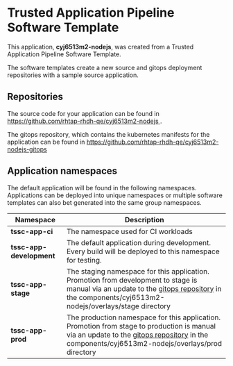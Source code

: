 # Trusted Application Pipeline Software Template

This application, **cyj6513m2-nodejs**, was created from a Trusted Application Pipeline Software Template.

The software templates create a new source and gitops deployment repositories with a sample source application. 

## Repositories

The source code for your application can be found in [https://github.com/rhtap-rhdh-qe/cyj6513m2-nodejs ](https://github.com/rhtap-rhdh-qe/cyj6513m2-nodejs ).
 
The gitops repository, which contains the kubernetes manifests for the application can be found in 
[https://github.com/rhtap-rhdh-qe/cyj6513m2-nodejs-gitops ](https://github.com/rhtap-rhdh-qe/cyj6513m2-nodejs-gitops ) 

## Application namespaces 

The default application will be found in the following namespaces. Applications can be deployed into unique namespaces or multiple software templates can also bet generated into the same group namespaces.  

|  Namespace   |  Description   |  
| -------- | -------- |
| **tssc-app-ci** | The namespace used for CI workloads |
| **tssc-app-development** | The default application during development. Every build will be deployed to this namespace for testing. |
| **tssc-app-stage** | The staging namespace for this application. Promotion from development to stage is manual via an update to the [gitops repository](https://github.com/rhtap-rhdh-qe/cyj6513m2-nodejs-gitops ) in the components/cyj6513m2-nodejs/overlays/stage directory |
| **tssc-app-prod** | The production namespace for this application. Promotion from stage to production is manual via an update to the [gitops repository](https://github.com/rhtap-rhdh-qe/cyj6513m2-nodejs-gitops ) in the components/cyj6513m2-nodejs/overlays/prod directory |